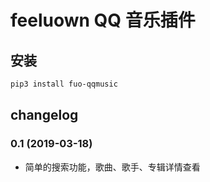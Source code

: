 # feeluown QQ 音乐插件

## 安装

```sh
pip3 install fuo-qqmusic
```

## changelog

### 0.1 (2019-03-18)

- 简单的搜索功能，歌曲、歌手、专辑详情查看


